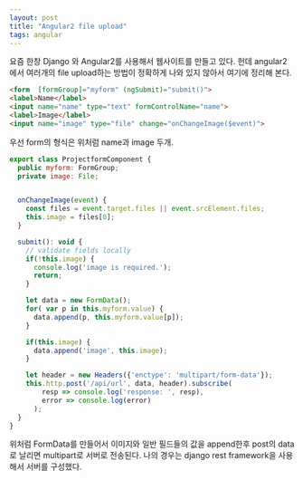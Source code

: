 ```yaml
---
layout: post
title: "Angular2 file upload"
tags: angular
---
```


요즘 한창 Django 와 Angular2를 사용해서 웹사이트를 만들고 있다. 헌데 angular2에서 여러개의 file upload하는 방법이 정확하게 나와 있지 않아서 여기에 정리해 본다.



```html
<form  [formGroup]="myform" (ngSubmit)="submit()">
<label>Name</label>
<input name="name" type="text" formControlName="name">
<label>Image</label>
<input name="image" type="file" change="onChangeImage($event)">
```

우선 form의 형식은 위처럼 name과 image 두개.

```js
export class ProjectformComponent {
  public myform: FormGroup;
  private image: File;


  onChangeImage(event) {
    const files = event.target.files || event.srcElement.files;
    this.image = files[0];
  }

  submit(): void {
    // validate fields locally
    if(!this.image) {
      console.log('image is required.');
      return;
    }

    let data = new FormData();
    for( var p in this.myform.value) {
      data.append(p, this.myform.value[p]);
    }

    if(this.image) {
      data.append('image', this.image);
    }

    let header = new Headers({'enctype': 'multipart/form-data'});
    this.http.post('/api/url', data, header).subscribe(
        resp => console.log('response: ', resp),
        error => console.log(error)
      );
  }
}
```

위처럼 FormData를 만들어서 이미지와 일반 필드들의 값을 append한후 post의 data로 날리면 multipart로 서버로 전송된다. 나의 경우는 django rest framework을 사용해서 서버를 구성했다.






